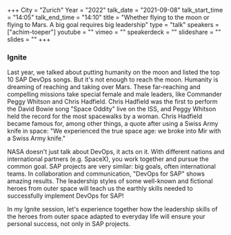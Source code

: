 +++
City = "Zurich"
Year = "2022"
talk_date = "2021-09-08"
talk_start_time = "14:05"
talk_end_time = "14:10"
title = "Whether flying to the moon or flying to Mars. A big goal requires big leadership"
type = "talk"
speakers = ["achim-toeper"]
youtube = ""
vimeo = ""
speakerdeck = ""
slideshare = ""
slides = ""
+++

### Ignite

Last year, we talked about putting humanity on the moon and listed the top 10 SAP DevOps songs. But it's not enough to reach the moon. Humanity is dreaming of reaching and taking over Mars. These far-reaching and compelling missions take special female and male leaders, like Commander Peggy Whitson and Chris Hadfield. Chris Hadfield was the first to perform the David Bowie song "Space Oddity" live on the ISS, and Peggy Whitson held the record for the most spacewalks by a woman. Chris Hadfield became famous for, among other things, a quote after using a Swiss Army knife in space: "We experienced the true space age: we broke into Mir with a Swiss Army knife."

NASA doesn't just talk about DevOps, it acts on it. With different nations and international partners (e.g. SpaceX), you work together and pursue the common goal. SAP projects are very similar: big goals, often international teams. In collaboration and communication, "DevOps for SAP" shows amazing results. The leadership styles of some well-known and fictional heroes from outer space will teach us the earthly skills needed to successfully implement DevOps for SAP!

In my Ignite session, let's experience together how the leadership skills of the heroes from outer space adapted to everyday life will ensure your personal success, not only in SAP projects.